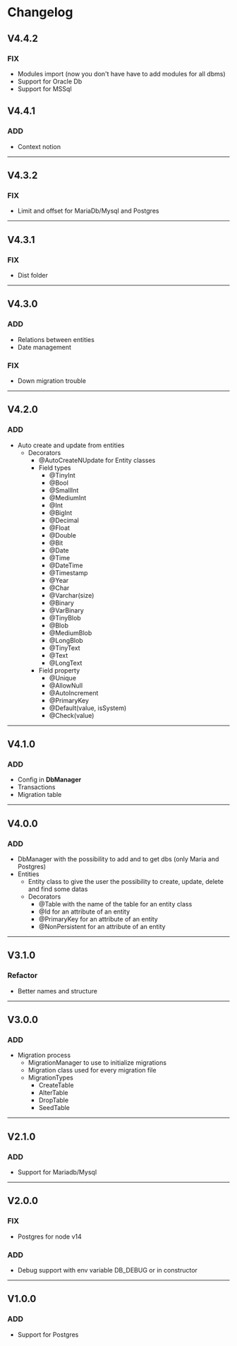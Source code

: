 # Changelog

## V4.4.2

### FIX

- Modules import (now you don't have have to add modules for all dbms)
- Support for Oracle Db
- Support for MSSql

## V4.4.1

### ADD

- Context notion

---

## V4.3.2

### FIX

- Limit and offset for MariaDb/Mysql and Postgres

---

## V4.3.1

### FIX

- Dist folder

---

## V4.3.0

### ADD

- Relations between entities
- Date management

### FIX

- Down migration trouble

---

## V4.2.0

### ADD

- Auto create and update from entities
  - Decorators
    - @AutoCreateNUpdate for Entity classes
    - Field types
      - @TinyInt
      - @Bool
      - @SmallInt
      - @MediumInt
      - @Int
      - @BigInt
      - @Decimal
      - @Float
      - @Double
      - @Bit
      - @Date
      - @Time
      - @DateTime
      - @Timestamp
      - @Year
      - @Char
      - @Varchar(size)
      - @Binary
      - @VarBinary
      - @TinyBlob
      - @Blob
      - @MediumBlob
      - @LongBlob
      - @TinyText
      - @Text
      - @LongText
    - Field property
      - @Unique
      - @AllowNull
      - @AutoIncrement
      - @PrimaryKey
      - @Default(value, isSystem)
      - @Check(value)

---

## V4.1.0

### ADD

- Config in **DbManager**
- Transactions
- Migration table

---

## V4.0.0

### ADD

- DbManager with the possibility to add and to get dbs (only Maria and Postgres)
- Entities
  - Entity class to give the user the possibility to create, update, delete and find some datas
  - Decorators
    - @Table with the name of the table for an entity class
    - @Id for an attribute of an entity
    - @PrimaryKey for an attribute of an entity
    - @NonPersistent for an attribute of an entity

---

## V3.1.0

### Refactor

- Better names and structure

---

## V3.0.0

### ADD

- Migration process
  - MigrationManager to use to initialize migrations
  - Migration class used for every migration file
  - MigrationTypes
    - CreateTable
    - AlterTable
    - DropTable
    - SeedTable

---

## V2.1.0

### ADD

- Support for Mariadb/Mysql

---

## V2.0.0

### FIX

- Postgres for node v14

### ADD

- Debug support with env variable DB_DEBUG or in constructor

---

## V1.0.0

### ADD

- Support for Postgres
